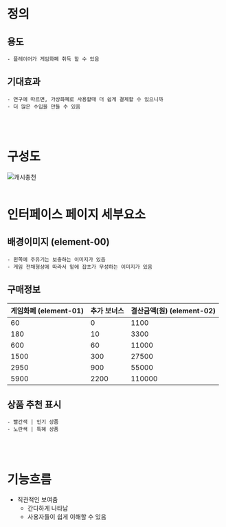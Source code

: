 # 정의
  ## 용도
	- 플레이어가 게임화폐 취득 할 수 있음
  
  ## 기대효과
	- 연구에 따르면, 가상화폐로 사용할때 더 쉽게 결제할 수 있으니까
	- 더 많은 수입을 만들 수 있음
<br>
<br>

# 구성도
![캐시충천](https://scontent-icn1-1.xx.fbcdn.net/v/t1.0-9/45153148_2052484811470164_2546409646495629312_o.jpg?_nc_cat=109&_nc_ht=scontent-icn1-1.xx&oh=7aab07128c9e612be6bcc07326274455&oe=5C4960D9)
<br>
<br>

# 인터페이스 페이지 세부요소
  ## 배경이미지 (element-00)
	- 왼쪽에 주유기는 보충하는 이미지가 있음
	- 게임 전채형상에 따라서 밑에 잡초가 무성하는 이미지가 있음
  ## 구매정보

| 게임화폐 (element-01) | 추가 보너스 | 결산금액(원) (element-02) |
| --------------------- | ----------- | ------------------------- |
| 60                    | 0           | 1100                      |
| 180                   | 10          | 3300                      |
| 600                   | 60          | 11000                     |
| 1500                  | 300         | 27500                     |
| 2950                  | 900         | 55000                     |
| 5900                  | 2200        | 110000                    |
  ## 상품 추천 표시
	- 빨간색 | 인기 상품
	- 노란색 | 특혜 상품

<br>
<br>


# 기능흐름
+ 직관적인 보여줌
	+ 간다하게 나타남
	+ 사용자들이 쉽게 이해할 수 있음